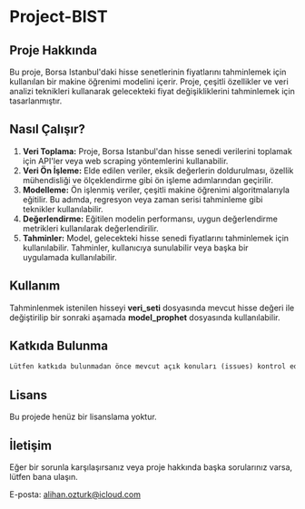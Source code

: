 
# Project-BIST

## Proje Hakkında

Bu proje, Borsa Istanbul'daki hisse senetlerinin fiyatlarını tahminlemek için kullanılan bir makine öğrenimi modelini içerir. Proje, çeşitli özellikler ve veri analizi teknikleri kullanarak gelecekteki fiyat değişikliklerini tahminlemek için tasarlanmıştır.

## Nasıl Çalışır?

1. **Veri Toplama:** Proje, Borsa Istanbul'dan hisse senedi verilerini toplamak için API'ler veya web scraping yöntemlerini kullanabilir.
2. **Veri Ön İşleme:** Elde edilen veriler, eksik değerlerin doldurulması, özellik mühendisliği ve ölçeklendirme gibi ön işleme adımlarından geçirilir.
3. **Modelleme:** Ön işlenmiş veriler, çeşitli makine öğrenimi algoritmalarıyla eğitilir. Bu adımda, regresyon veya zaman serisi tahminleme gibi teknikler kullanılabilir.
4. **Değerlendirme:** Eğitilen modelin performansı, uygun değerlendirme metrikleri kullanılarak değerlendirilir.
5. **Tahminler:** Model, gelecekteki hisse senedi fiyatlarını tahminlemek için kullanılabilir. Tahminler, kullanıcıya sunulabilir veya başka bir uygulamada kullanılabilir.

## Kullanım

Tahminlenmek istenilen hisseyi **veri_seti** dosyasında mevcut hisse değeri ile değiştirilip bir sonraki aşamada **model_prophet** dosyasında kullanılabilir.

## Katkıda Bulunma

```markdown
Lütfen katkıda bulunmadan önce mevcut açık konuları (issues) kontrol edin. Ayrıca, yeni bir özelliği geliştirmek için önceden tartışma başlatmanızı öneririm.
```

## Lisans

Bu projede henüz bir lisanslama yoktur.

## İletişim

Eğer bir sorunla karşılaşırsanız veya proje hakkında başka sorularınız varsa, lütfen bana ulaşın.

E-posta: alihan.ozturk@icloud.com
